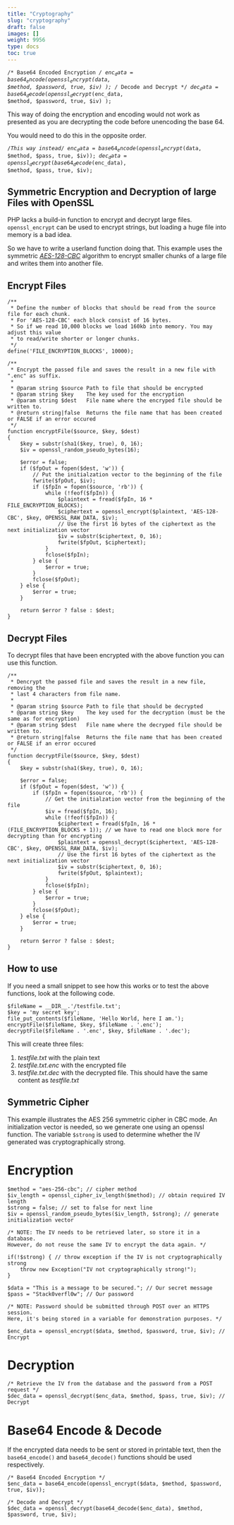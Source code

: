 ```yaml
---
title: "Cryptography"
slug: "cryptography"
draft: false
images: []
weight: 9956
type: docs
toc: true
---
```


<code>/* Base64 Encoded Encryption */
$enc_data = base64_encode( openssl_encrypt($data, $method, $password, true, $iv) );
/* Decode and Decrypt */
$dec_data = base64_decode( openssl_decrypt($enc_data, $method, $password, true, $iv) );
</code>

This way of doing the encryption and encoding would not work as presented as you are decrypting the code before unencoding the base 64.

You would need to do this in the opposite order.

<code>/*This way instead*/
$enc_data=base64_encode(openssl_encrypt($data, $method, $pass, true, $iv));
$dec_data=openssl_decrypt(base64_decode($enc_data), $method, $pass, true, $iv);
</code>

## Symmetric Encryption and Decryption of large Files with OpenSSL
PHP lacks a build-in function to encrypt and decrypt large files. `openssl_encrypt` can be used to encrypt strings, but loading a huge file into memory is a bad idea.

So we have to write a userland function doing that. This example uses the symmetric [*AES-128-CBC*][1] algorithm to encrypt smaller chunks of a large file and writes them into another file.

## Encrypt Files ##

    /**
     * Define the number of blocks that should be read from the source file for each chunk.
     * For 'AES-128-CBC' each block consist of 16 bytes.
     * So if we read 10,000 blocks we load 160kb into memory. You may adjust this value
     * to read/write shorter or longer chunks.
     */
    define('FILE_ENCRYPTION_BLOCKS', 10000);

    /**
     * Encrypt the passed file and saves the result in a new file with ".enc" as suffix.
     * 
     * @param string $source Path to file that should be encrypted
     * @param string $key    The key used for the encryption
     * @param string $dest   File name where the encryped file should be written to.
     * @return string|false  Returns the file name that has been created or FALSE if an error occured
     */
    function encryptFile($source, $key, $dest)
    {
        $key = substr(sha1($key, true), 0, 16);
        $iv = openssl_random_pseudo_bytes(16);

        $error = false;
        if ($fpOut = fopen($dest, 'w')) {
            // Put the initialzation vector to the beginning of the file
            fwrite($fpOut, $iv);
            if ($fpIn = fopen($source, 'rb')) {
                while (!feof($fpIn)) {
                    $plaintext = fread($fpIn, 16 * FILE_ENCRYPTION_BLOCKS);
                    $ciphertext = openssl_encrypt($plaintext, 'AES-128-CBC', $key, OPENSSL_RAW_DATA, $iv);
                    // Use the first 16 bytes of the ciphertext as the next initialization vector
                    $iv = substr($ciphertext, 0, 16);
                    fwrite($fpOut, $ciphertext);
                }
                fclose($fpIn);
            } else {
                $error = true;
            }
            fclose($fpOut);
        } else {
            $error = true;
        }

        return $error ? false : $dest;
    }

## Decrypt Files ##

To decrypt files that have been encrypted with the above function you can use this function.

    /**
     * Dencrypt the passed file and saves the result in a new file, removing the
     * last 4 characters from file name.
     * 
     * @param string $source Path to file that should be decrypted
     * @param string $key    The key used for the decryption (must be the same as for encryption)
     * @param string $dest   File name where the decryped file should be written to.
     * @return string|false  Returns the file name that has been created or FALSE if an error occured
     */
    function decryptFile($source, $key, $dest)
    {
        $key = substr(sha1($key, true), 0, 16);

        $error = false;
        if ($fpOut = fopen($dest, 'w')) {
            if ($fpIn = fopen($source, 'rb')) {
                // Get the initialzation vector from the beginning of the file
                $iv = fread($fpIn, 16);
                while (!feof($fpIn)) {
                    $ciphertext = fread($fpIn, 16 * (FILE_ENCRYPTION_BLOCKS + 1)); // we have to read one block more for decrypting than for encrypting
                    $plaintext = openssl_decrypt($ciphertext, 'AES-128-CBC', $key, OPENSSL_RAW_DATA, $iv);
                    // Use the first 16 bytes of the ciphertext as the next initialization vector
                    $iv = substr($ciphertext, 0, 16);
                    fwrite($fpOut, $plaintext);
                }
                fclose($fpIn);
            } else {
                $error = true;
            }
            fclose($fpOut);
        } else {
            $error = true;
        }

        return $error ? false : $dest;
    }

## How to use ##

If you need a small snippet to see how this works or to test the above functions, look at the following code.

    $fileName = __DIR__.'/testfile.txt';
    $key = 'my secret key';
    file_put_contents($fileName, 'Hello World, here I am.');
    encryptFile($fileName, $key, $fileName . '.enc');
    decryptFile($fileName . '.enc', $key, $fileName . '.dec');

This will create three files:

 1. *testfile.txt* with the plain text
 2. *testfile.txt.enc* with the encrypted file
 3. *testfile.txt.dec* with the decrypted file. This should have the same content as *testfile.txt*

 [1]: http://stackoverflow.com/a/33124706/1119601 "Is there any difference between aes-128-cbc and aes-128 encryption?"

## Symmetric Cipher
This example illustrates the AES 256 symmetric cipher in CBC mode. An initialization vector is needed, so we generate one using an openssl function. The variable `$strong` is used to determine whether the IV generated was cryptographically strong.
# Encryption #

    $method = "aes-256-cbc"; // cipher method
    $iv_length = openssl_cipher_iv_length($method); // obtain required IV length
    $strong = false; // set to false for next line
    $iv = openssl_random_pseudo_bytes($iv_length, $strong); // generate initialization vector

    /* NOTE: The IV needs to be retrieved later, so store it in a database.
    However, do not reuse the same IV to encrypt the data again. */

    if(!$strong) { // throw exception if the IV is not cryptographically strong
        throw new Exception("IV not cryptographically strong!");
    }

    $data = "This is a message to be secured."; // Our secret message
    $pass = "Stack0verfl0w"; // Our password

    /* NOTE: Password should be submitted through POST over an HTTPS session.
    Here, it's being stored in a variable for demonstration purposes. */

    $enc_data = openssl_encrypt($data, $method, $password, true, $iv); // Encrypt

# Decryption #

    /* Retrieve the IV from the database and the password from a POST request */
    $dec_data = openssl_decrypt($enc_data, $method, $pass, true, $iv); // Decrypt

# Base64 Encode & Decode #

If the encrypted data needs to be sent or stored in printable text, then the `base64_encode()` and `base64_decode()` functions should be used respectively.

    /* Base64 Encoded Encryption */
    $enc_data = base64_encode(openssl_encrypt($data, $method, $password, true, $iv));

    /* Decode and Decrypt */
    $dec_data = openssl_decrypt(base64_decode($enc_data), $method, $password, true, $iv);

